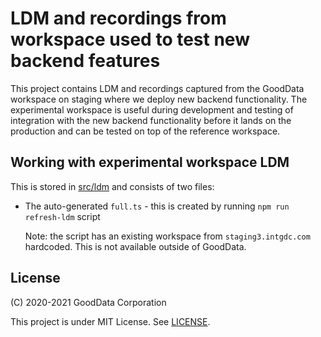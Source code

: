 # LDM and recordings from workspace used to test new backend features

This project contains LDM and recordings captured from the GoodData workspace on staging where we deploy new
backend functionality. The experimental workspace is useful during development and testing of integration with
the new backend functionality before it lands on the production and can be tested on top of the reference
workspace.

## Working with experimental workspace LDM

This is stored in [src/ldm](src/ldm) and consists of two files:

-   The auto-generated `full.ts` - this is created by running `npm run refresh-ldm` script

    Note: the script has an existing workspace from `staging3.intgdc.com` hardcoded. This is not available
    outside of GoodData.

## License

(C) 2020-2021 GoodData Corporation

This project is under MIT License. See [LICENSE](LICENSE).
